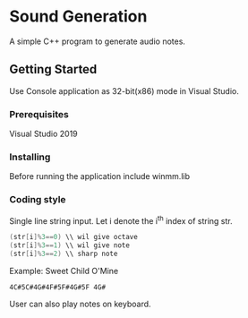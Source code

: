 # Sound Generation

A simple C++ program to generate audio notes.

## Getting Started

Use Console application as 32-bit(x86) mode in Visual Studio.

### Prerequisites

Visual Studio 2019



### Installing

Before running the application include winmm.lib


### Coding style 

Single line string input.
Let i denote the i<sup>th</sup> index of string str.
```c++
(str[i]%3==0) \\ wil give octave
(str[i]%3==1) \\ wil give note
(str[i]%3==2) \\ sharp note
```
Example: Sweet Child O'Mine
```
4C#5C#4G#4F#5F#4G#5F 4G# 
```

User can also play notes on keyboard.
